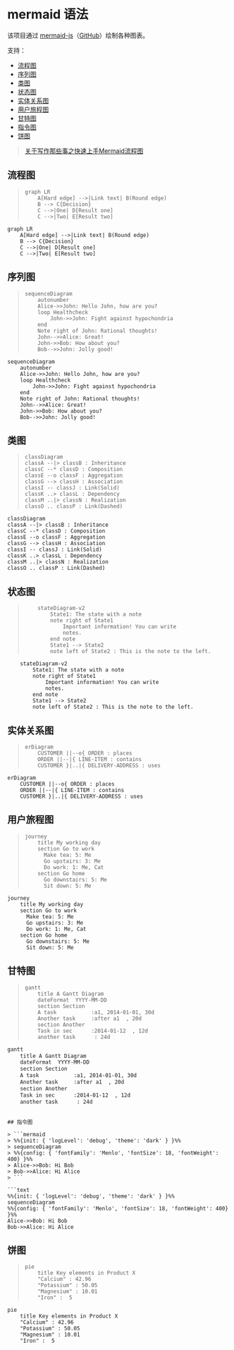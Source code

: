 # mermaid 语法

该项目通过 [mermaid-js](http://mermaid-js.github.io/mermaid/)（[GitHub](https://github.com/mermaid-js/mermaid)）绘制各种图表。

支持：
- [流程图](http://mermaid-js.github.io/mermaid/diagrams-and-syntax-and-examples/flowchart.html)
- [序列图](http://mermaid-js.github.io/mermaid/diagrams-and-syntax-and-examples/sequenceDiagram.html)
- [类图](http://mermaid-js.github.io/mermaid/diagrams-and-syntax-and-examples/classDiagram.html)
- [状态图](http://mermaid-js.github.io/mermaid/diagrams-and-syntax-and-examples/stateDiagram.html)
- [实体关系图](http://mermaid-js.github.io/mermaid/diagrams-and-syntax-and-examples/entityRelationshipDiagram.html)
- [用户旅程图](http://mermaid-js.github.io/mermaid/diagrams-and-syntax-and-examples/user-journey.html)
- [甘特图](http://mermaid-js.github.io/mermaid/diagrams-and-syntax-and-examples/gantt.html)
- [指令图](http://mermaid-js.github.io/mermaid/diagrams-and-syntax-and-examples/directives.html)
- [饼图](http://mermaid-js.github.io/mermaid/diagrams-and-syntax-and-examples/pie.html)

> [关于写作那些事之快速上手Mermaid流程图](https://baijiahao.baidu.com/s?id=1666117882411053133)

## 流程图

> ```mermaid
> graph LR
>     A[Hard edge] -->|Link text| B(Round edge)
>     B --> C{Decision}
>     C -->|One| D[Result one]
>     C -->|Two| E[Result two]
> ```

```text
graph LR
    A[Hard edge] -->|Link text| B(Round edge)
    B --> C{Decision}
    C -->|One| D[Result one]
    C -->|Two| E[Result two]
```

## 序列图

> ```mermaid
> sequenceDiagram
>     autonumber
>     Alice->>John: Hello John, how are you?
>     loop Healthcheck
>         John->>John: Fight against hypochondria
>     end
>     Note right of John: Rational thoughts!
>     John-->>Alice: Great!
>     John->>Bob: How about you?
>     Bob-->>John: Jolly good!
> ```

```text
sequenceDiagram
    autonumber
    Alice->>John: Hello John, how are you?
    loop Healthcheck
        John->>John: Fight against hypochondria
    end
    Note right of John: Rational thoughts!
    John-->>Alice: Great!
    John->>Bob: How about you?
    Bob-->>John: Jolly good!
```

## 类图

> ```mermaid
> classDiagram
> classA --|> classB : Inheritance
> classC --* classD : Composition
> classE --o classF : Aggregation
> classG --> classH : Association
> classI -- classJ : Link(Solid)
> classK ..> classL : Dependency
> classM ..|> classN : Realization
> classO .. classP : Link(Dashed)
> ```

```text
classDiagram
classA --|> classB : Inheritance
classC --* classD : Composition
classE --o classF : Aggregation
classG --> classH : Association
classI -- classJ : Link(Solid)
classK ..> classL : Dependency
classM ..|> classN : Realization
classO .. classP : Link(Dashed)
```

## 状态图

> ```mermaid
>     stateDiagram-v2
>         State1: The state with a note
>         note right of State1
>             Important information! You can write
>             notes.
>         end note
>         State1 --> State2
>         note left of State2 : This is the note to the left.
> ```

```text
    stateDiagram-v2
        State1: The state with a note
        note right of State1
            Important information! You can write
            notes.
        end note
        State1 --> State2
        note left of State2 : This is the note to the left.
```

## 实体关系图

> ```mermaid
> erDiagram
>     CUSTOMER ||--o{ ORDER : places
>     ORDER ||--|{ LINE-ITEM : contains
>     CUSTOMER }|..|{ DELIVERY-ADDRESS : uses
> ```

```text
erDiagram
    CUSTOMER ||--o{ ORDER : places
    ORDER ||--|{ LINE-ITEM : contains
    CUSTOMER }|..|{ DELIVERY-ADDRESS : uses
```

## 用户旅程图

> ```mermaid
> journey
>     title My working day
>     section Go to work
>       Make tea: 5: Me
>       Go upstairs: 3: Me
>       Do work: 1: Me, Cat
>     section Go home
>       Go downstairs: 5: Me
>       Sit down: 5: Me
> ```

```text
journey
    title My working day
    section Go to work
      Make tea: 5: Me
      Go upstairs: 3: Me
      Do work: 1: Me, Cat
    section Go home
      Go downstairs: 5: Me
      Sit down: 5: Me
```

## 甘特图

> ```mermaid
> gantt
>     title A Gantt Diagram
>     dateFormat  YYYY-MM-DD
>     section Section
>     A task           :a1, 2014-01-01, 30d
>     Another task     :after a1  , 20d
>     section Another
>     Task in sec      :2014-01-12  , 12d
>     another task      : 24d
> ```

```html
gantt
    title A Gantt Diagram
    dateFormat  YYYY-MM-DD
    section Section
    A task           :a1, 2014-01-01, 30d
    Another task     :after a1  , 20d
    section Another
    Task in sec      :2014-01-12  , 12d
    another task      : 24d
```

```

## 指令图

> ```mermaid
> %%{init: { 'logLevel': 'debug', 'theme': 'dark' } }%%
> sequenceDiagram
> %%{config: { 'fontFamily': 'Menlo', 'fontSize': 18, 'fontWeight': 400} }%%
> Alice->>Bob: Hi Bob
> Bob->>Alice: Hi Alice
> ```

```text
%%{init: { 'logLevel': 'debug', 'theme': 'dark' } }%%
sequenceDiagram
%%{config: { 'fontFamily': 'Menlo', 'fontSize': 18, 'fontWeight': 400} }%%
Alice->>Bob: Hi Bob
Bob->>Alice: Hi Alice
```

## 饼图

> ```mermaid
> pie
>     title Key elements in Product X
>     "Calcium" : 42.96
>     "Potassium" : 50.05
>     "Magnesium" : 10.01
>     "Iron" :  5
> ```

```text
pie
    title Key elements in Product X
    "Calcium" : 42.96
    "Potassium" : 50.05
    "Magnesium" : 10.01
    "Iron" :  5
```
